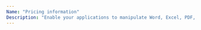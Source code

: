 ```yaml
---
Name: "Pricing information"
Description: "Enable your applications to manipulate Word, Excel, PDF, PowerPoint and more than 100 other file formats for all major platforms."
---
```

